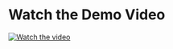 # Watch the Demo Video

[![Watch the video](https://img.youtube.com/vi/cliqueraft-task_kchnb3/maxresdefault.jpg)](https://res.cloudinary.com/dfhj4i9hd/video/upload/v1722366980/clique%20raft-task/cliqueraft-task_kchnb3.mp4)
